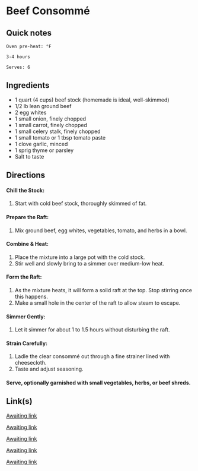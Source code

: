 # Beef Consommé

## Quick notes 
```
Oven pre-heat: °F 

3-4 hours

Serves: 6
```

## Ingredients
+ 1 quart (4 cups) beef stock (homemade is ideal, well-skimmed)
+ 1/2 lb lean ground beef
+ 2 egg whites
+ 1 small onion, finely chopped
+ 1 small carrot, finely chopped
+ 1 small celery stalk, finely chopped
+ 1 small tomato or 1 tbsp tomato paste
+ 1 clove garlic, minced
+ 1 sprig thyme or parsley
+ Salt to taste



## Directions
#### Chill the Stock:
1. Start with cold beef stock, thoroughly skimmed of fat.

#### Prepare the Raft:
1. Mix ground beef, egg whites, vegetables, tomato, and herbs in a bowl.

#### Combine & Heat:
1. Place the mixture into a large pot with the cold stock.
1. Stir well and slowly bring to a simmer over medium-low heat.

#### Form the Raft:
1. As the mixture heats, it will form a solid raft at the top. Stop stirring once this happens.
1. Make a small hole in the center of the raft to allow steam to escape.

#### Simmer Gently:
1. Let it simmer for about 1 to 1.5 hours without disturbing the raft.

#### Strain Carefully:
1. Ladle the clear consommé out through a fine strainer lined with cheesecloth.
1. Taste and adjust seasoning.

#### Serve, optionally garnished with small vegetables, herbs, or beef shreds.


## Link(s)

[Awaiting link](url)

[Awaiting link](url)

[Awaiting link](url)

[Awaiting link](url)

[Awaiting link](url)
